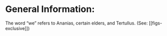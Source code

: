 # General Information:

The word “we” refers to Ananias, certain elders, and Tertullus. (See: [[figs-exclusive]])